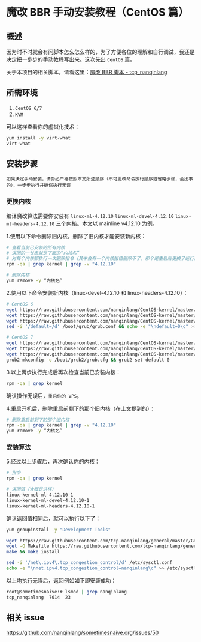 # 魔改 BBR 手动安装教程（CentOS 篇）

## 概述
因为时不时就会有问脚本怎么怎么样的，为了方便各位的理解和自行调试，我还是决定把一步步的手动教程写出来。这次先出 `CentOS` 篇。

关于本项目的相关脚本，请看这里：[魔改 BBR 脚本 - tcp_nanqinlang](https://github.com/tcp-nanqinlang/wiki/wiki/general)

## 所需环境
1. `CentOS 6/7`
2. `KVM`

可以这样查看你的虚拟化技术：
```bash
yum install -y virt-what
virt-what
```

## 安装步骤
`如果决定手动安装，请务必严格按照本文所述顺序（不可更改命令执行顺序或省略步骤，会出事的），一步步执行并确保执行无误`

### 更换内核
编译魔改算法需要你安装有 `linux-ml-4.12.10` `linux-ml-devel-4.12.10` `linux-ml-headers-4.12.10` 三个内核。本文以 mainline v4.12.10 为例。

1.使用以下命令删除旧内核。删除了旧内核才能安装新内核：
```bash
# 查看当前已安装的所有内核
# 返回的一长串就是下面的“内核名”
# 对每个内核都执行一次删除指令（其中会有一个内核报错删除不了，那个是重启后更换了运行内核后才能删除的重启前的（当前的）运行内核，等你根据后面的步骤重启后再删除那个内核）
rpm -qa | grep kernel | grep -v "4.12.10"

# 删除内核
yum remove -y “内核名”
```

2.使用以下命令安装新内核（linux-devel-4.12.10 和 linux-headers-4.12.10）：
```bash
# CentOS 6
wget https://raw.githubusercontent.com/nanqinlang/CentOS-kernel/master/kernel-ml-4.12.10-1.el6.elrepo.x86_64.rpm && yum install -y kernel-ml-4.12.10-1.el6.elrepo.x86_64.rpm
wget https://raw.githubusercontent.com/nanqinlang/CentOS-kernel/master/kernel-ml-devel-4.12.10-1.el6.elrepo.x86_64.rpm && yum install -y kernel-ml-devel-4.12.10-1.el6.elrepo.x86_64.rpm
wget https://raw.githubusercontent.com/nanqinlang/CentOS-kernel/master/kernel-ml-headers-4.12.10-1.el6.elrepo.x86_64.rpm && yum  install -y kernel-ml-headers-4.12.10-1.el6.elrepo.x86_64.rpm
sed -i '/default=/d' /boot/grub/grub.conf && echo -e "\ndefault=0\c" >> /boot/grub/grub.conf

# CentOS 7
wget https://raw.githubusercontent.com/nanqinlang/CentOS-kernel/master/kernel-ml-4.12.10-1.el7.elrepo.x86_64.rpm && yum install -y kernel-ml-4.12.10-1.el7.elrepo.x86_64.rpm
wget https://raw.githubusercontent.com/nanqinlang/CentOS-kernel/master/kernel-ml-devel-4.12.10-1.el7.elrepo.x86_64.rpm && yum install -y kernel-ml-devel-4.12.10-1.el7.elrepo.x86_64.rpm 
wget https://raw.githubusercontent.com/nanqinlang/CentOS-kernel/master/kernel-ml-headers-4.12.10-1.el7.elrepo.x86_64.rpm && yum  install -y kernel-ml-headers-4.12.10-1.el7.elrepo.x86_64.rpm
grub2-mkconfig -o /boot/grub2/grub.cfg && grub2-set-default 0
```

3.以上两步执行完成后再次检查当前已安装内核：
```bash
rpm -qa | grep kernel
```
确认操作无误后，`重启你的 VPS`。

4.重启开机后，删除重启前剩下的那个旧内核（在上文提到的）：
```bash
# 删除重启前剩下的那个旧内核
rpm -qa | grep kernel | grep -v "4.12.10"
yum remove -y “内核名”
```

### 安装算法
5.经过以上步骤后，再次确认你的内核：
```bash
# 指令
rpm -qa | grep kernel

# 返回值（大概是这样）
linux-kernel-ml-4.12.10-1
linux-kernel-ml-devel-4.12.10-1
linux-kernel-ml-headers-4.12.10-1
```
确认返回值相同后，就可以执行以下了：
```bash
yum groupinstall -y "Development Tools"

wget https://raw.githubusercontent.com/tcp-nanqinlang/general/master/General/CentOS/source/tcp_nanqinlang.c
wget -O Makefile https://raw.githubusercontent.com/tcp-nanqinlang/general/master/Makefile/Makefile-CentOS
make && make install

sed -i '/net\.ipv4\.tcp_congestion_control/d' /etc/sysctl.conf
echo -e "\nnet.ipv4.tcp_congestion_control=nanqinlang\c" >> /etc/sysctl.conf && sysctl -p
```

以上均执行无误后，返回例如如下即安装成功：
```bash
root@sometimesnaive:# lsmod | grep nanqinlang
tcp_nanqinlang  7014  23
```

## 相关 issue
https://github.com/nanqinlang/sometimesnaive.org/issues/50